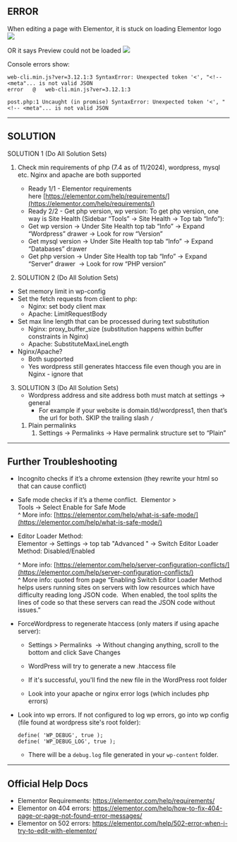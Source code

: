 ## ERROR

When editing a page with Elementor, it is stuck on loading Elementor logo
![](https://i.imgur.com/JZ2wEBl.png)


OR it says Preview could not be loaded
![](https://i.imgur.com/EQkzlQM.png)

Console errors show:
```
web-cli.min.js?ver=3.12.1:3 SyntaxError: Unexpected token '<', "<!-- <meta"... is not valid JSON  
error	@	web-cli.min.js?ver=3.12.1:3  
  
post.php:1 Uncaught (in promise) SyntaxError: Unexpected token '<', "<!-- <meta"... is not valid JSON
```

---

## SOLUTION

SOLUTION 1 (Do All Solution Sets)


1. Check min requirements of php (7.4 as of 11/2024), wordpress, mysql etc. Nginx and apache are both supported
	- Ready 1/1 - Elementor requirements here [https://elementor.com/help/requirements/](https://elementor.com/help/requirements/)
	- Ready 2/2 - Get php version, wp version: To get php version, one way is Site Health (Sidebar “Tools” → Site Health → Top tab “Info”):
	- Get wp version → Under Site Health top tab “Info” → Expand “Wordpress” drawer → Look for row “Version”
	- Get mysql version → Under Site Health top tab “Info” → Expand “Databases” drawer 
	- Get php version → Under Site Health top tab “Info” → Expand “Server” drawer  → Look for row “PHP version”


2. SOLUTION 2 (Do All Solution Sets)  
- Set memory limit in wp-config
- Set the fetch requests from client to php:
	- Nginx: set body client max
	- Apache: LimitRequestBody
- Set max line length that can be processed during text substitution
	- Nginx: proxy_buffer_size (substitution happens within buffer constraints in Nginx)  
	- Apache: SubstituteMaxLineLength  
- Nginx/Apache?
	- Both supported
	- Yes wordpress still generates htaccess file even though you are in Nginx - ignore that

3. SOLUTION 3 (Do All Solution Sets)
	- Wordpress address and site address both must match at settings → general
		- For example if your website is domain.tld/wordpress1, then that’s the url for both. SKIP the trailing slash `/` 
	1. Plain permalinks
		1. Settings -> Permalinks → Have permalink structure set to “Plain”




---

## Further Troubleshooting 

- Incognito checks if it’s a chrome extension (they rewrite your html so that can cause conflict)


- Safe mode checks if it’s a theme conflict.  Elementor > Tools → Select Enable for Safe Mode  
  ^ More info: [https://elementor.com/help/what-is-safe-mode/](https://elementor.com/help/what-is-safe-mode/)
  
- Editor Loader Method:   
  Elementor -> Settings -> top tab "Advanced " -> Switch Editor Loader Method: Disabled/Enabled
  
  ^ More info: [https://elementor.com/help/server-configuration-conflicts/](https://elementor.com/help/server-configuration-conflicts/)  
  ^ More info: quoted from page “Enabling Switch Editor Loader Method helps users running sites on servers with low resources which have difficulty reading long JSON code.  When enabled, the tool splits the lines of code so that these servers can read the JSON code without issues.”

  
- ForceWordpress to regenerate htaccess (only maters if using apache server):  
	- Settings > Permalinks  → Without changing anything, scroll to the bottom and click Save Changes 
	- WordPress will try to generate a new .htaccess file 
	- If it's successful, you'll find the new file in the WordPress root folder 

  - Look into your apache or nginx error logs (which includes php errors)

- Look into wp errors. If not configured to log wp errors, go into wp config (file found at wordpress site's root folder):
	```
	define( 'WP_DEBUG', true );  
	define( 'WP_DEBUG_LOG', true );
	```
	- There will be a `debug.log` file generated in your `wp-content` folder.

---

## Official Help Docs

- Elementor Requirements: https://elementor.com/help/requirements/
- Elementor on 404 errors: https://elementor.com/help/how-to-fix-404-page-or-page-not-found-error-messages/
- Elementor on 502 errors: https://elementor.com/help/502-error-when-i-try-to-edit-with-elementor/